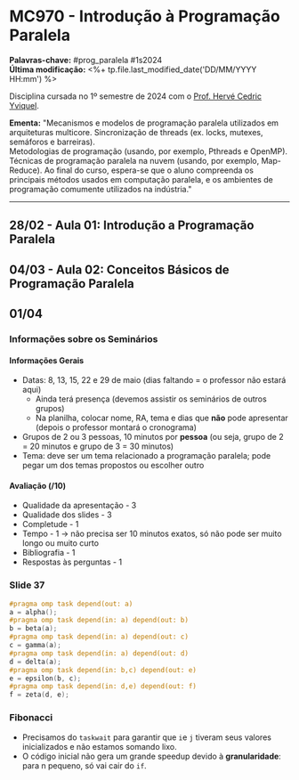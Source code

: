 # MC970 - Introdução à Programação Paralela

**Palavras-chave:** #prog_paralela #1s2024  
**Última modificação:** <%+ tp.file.last_modified_date('DD/MM/YYYY HH:mm') %>  

Disciplina cursada no 1º semestre de 2024 com o [Prof. Hervé Cedric Yviquel](https://ic.unicamp.br/docente/herve-cedric-yviquel/).

**Ementa:** "Mecanismos e modelos de programação paralela utilizados em arquiteturas multicore. Sincronização de threads (ex. locks, mutexes, semáforos e barreiras).  
Metodologias de programação (usando, por exemplo, Pthreads e OpenMP). Técnicas de programação paralela na nuvem (usando, por exemplo, Map-Reduce). Ao final do curso, espera-se que o aluno compreenda os principais métodos usados em computação paralela, e os ambientes de programação comumente utilizados na indústria."

---

## 28/02 - Aula 01: Introdução a Programação Paralela

## 04/03 - Aula 02: Conceitos Básicos de Programação Paralela

## 01/04

### Informações sobre os Seminários

#### Informações Gerais

- Datas: 8, 13, 15, 22 e 29 de maio (dias faltando = o professor não estará aqui)
    - Ainda terá presença (devemos assistir os seminários de outros grupos)
    - Na planilha, colocar nome, RA, tema e dias que **não** pode apresentar (depois o professor montará o cronograma)
- Grupos de 2 ou 3 pessoas, 10 minutos por **pessoa** (ou seja, grupo de 2 = 20 minutos e grupo de 3 = 30 minutos)
- Tema: deve ser um tema relacionado a programação paralela; pode pegar um dos temas propostos ou escolher outro

#### Avaliação (/10)

- Qualidade da apresentação - 3
- Qualidade dos slides - 3
- Completude - 1
- Tempo - 1 -> não precisa ser 10 minutos exatos, só não pode ser muito longo ou muito curto
- Bibliografia - 1
- Respostas às perguntas - 1

### Slide 37

```c
#pragma omp task depend(out: a)
a = alpha();
#pragma omp task depend(in: a) depend(out: b)
b = beta(a);
#pragma omp task depend(in: a) depend(out: c)
c = gamma(a);
#pragma omp task depend(in: a) depend(out: d)
d = delta(a);
#pragma omp task depend(in: b,c) depend(out: e)
e = epsilon(b, c);
#pragma omp task depend(in: d,e) depend(out: f)
f = zeta(d, e);
```

### Fibonacci

- Precisamos do `taskwait` para garantir que `i`e `j` tiveram seus valores inicializados e não estamos somando lixo.
- O código inicial não gera um grande speedup devido à **granularidade**: para n pequeno, só vai cair do `if`.
